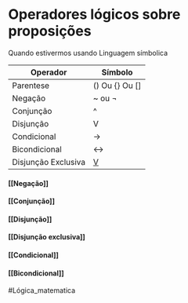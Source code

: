 # Operadores lógicos sobre proposições

Quando estivermos usando Linguagem símbolica

| Operador            | Símbolo        |
| ------------------- | -------------- |
| Parentese           | () Ou {} Ou [] |
| Negação             | ~ ou ¬         |
| Conjunção           | ^              |
| Disjunção           | V              |
| Condicional         | ->             |
| Bicondicional       | <->            |
| Disjunção Exclusiva | <u>V</u>              |



#### [[Negação]]
#### [[Conjunção]]
#### [[Disjunção]]
#### [[Disjunção exclusiva]]
#### [[Condicional]]
#### [[Bicondicional]]

#Lógica_matematica 